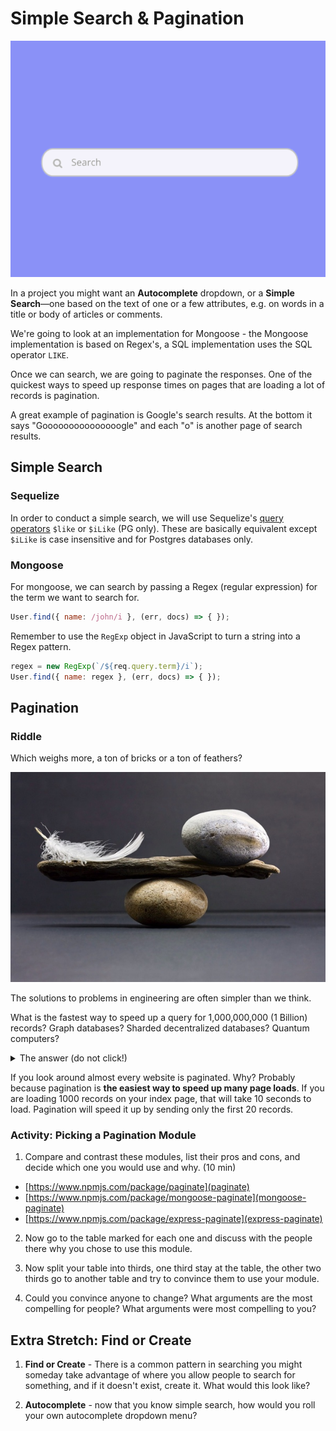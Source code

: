 # Simple Search & Pagination

![autocomplete](autocomplete.gif)

In a project you might want an **Autocomplete** dropdown, or a **Simple Search**—one based on the text of one or a few attributes, e.g. on words in a title or body of articles or comments.

We're going to look at an implementation for Mongoose - the Mongoose implementation is based on Regex's, a SQL implementation uses the SQL operator `LIKE`.

Once we can search, we are going to paginate the responses. One of the quickest ways to speed up response times on pages that are loading a lot of records is pagination.

A great example of pagination is Google's search results. At the bottom it says "Gooooooooooooooogle" and each "o" is another page of search results.

## Simple Search

### Sequelize

In order to conduct a simple search, we will use Sequelize's [query operators](http://docs.sequelizejs.com/manual/tutorial/querying.html#operators) `$like` or `$iLike` (PG only). These are basically equivalent except `$iLike` is case insensitive and for Postgres databases only.

### Mongoose

For mongoose, we can search by passing a Regex (regular expression) for the term we want to search for.

```js
User.find({ name: /john/i }, (err, docs) => { });
```

Remember to use the `RegExp` object in JavaScript to turn a string into a Regex pattern.

```js
regex = new RegExp(`/${req.query.term}/i`);
User.find({ name: regex }, (err, docs) => { });
```

## Pagination

### Riddle

Which weighs more, a ton of bricks or a ton of feathers?

![feathers-bricks](feathers-bricks.jpg)

The solutions to problems in engineering are often simpler than we think.

What is the fastest way to speed up a query for 1,000,000,000 (1 Billion) records? Graph databases? Sharded decentralized databases? Quantum computers?

<details>
  <summary>
    The answer (do not click!)
  </summary>
  Use pagination to only return the first 20 records like .... Google does!
  <img src='google.png' />
</details>


If you look around almost every website is paginated. Why? Probably because pagination is **the easiest way to speed up many page loads**. If you are loading 1000 records on your index page, that will take 10 seconds to load. Pagination will speed it up by sending only the first 20 records.

### Activity: Picking a Pagination Module

1. Compare and contrast these modules, list their pros and cons, and decide which one you would use and why. (10 min)
  - [https://www.npmjs.com/package/paginate](paginate)
  - [https://www.npmjs.com/package/mongoose-paginate](mongoose-paginate)
  - [https://www.npmjs.com/package/express-paginate](express-paginate)

2. Now go to the table marked for each one and discuss with the people there why you chose to use this module.

3. Now split your table into thirds, one third stay at the table, the other two thirds go to another table and try to convince them to use your module.

4. Could you convince anyone to change? What arguments are the most compelling for people?  What arguments were most compelling to you?

## Extra Stretch: Find or Create

1. **Find or Create** - There is a common pattern in searching you might someday take advantage of where you allow people to search for something, and if it doesn't exist, create it. What would this look like?

1. **Autocomplete** - now that you know simple search, how would you roll your own autocomplete dropdown menu?
